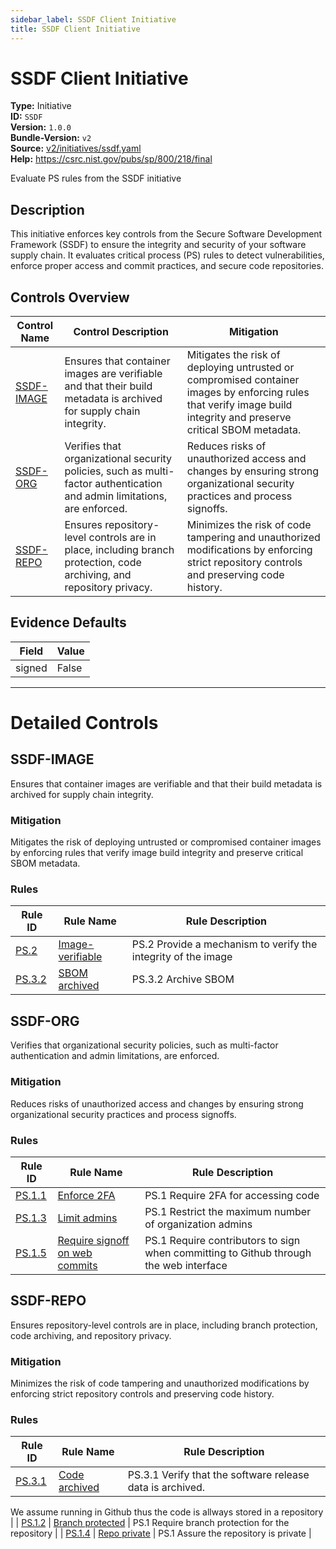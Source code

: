 ```yaml
---
sidebar_label: SSDF Client Initiative
title: SSDF Client Initiative
---  
```

# SSDF Client Initiative  
**Type:** Initiative  
**ID:** `SSDF`  
**Version:** `1.0.0`  
**Bundle-Version:** `v2`  
**Source:** [v2/initiatives/ssdf.yaml](https://github.com/scribe-public/sample-policies/blob/main/v2/initiatives/ssdf.yaml)  
**Help:** https://csrc.nist.gov/pubs/sp/800/218/final  

Evaluate PS rules from the SSDF initiative

## **Description**

This initiative enforces key controls from the Secure Software Development Framework (SSDF) to ensure  the integrity and security of your software supply chain. It evaluates critical process (PS) rules  to detect vulnerabilities, enforce proper access and commit practices, and secure code repositories.

## Controls Overview

| Control Name | Control Description | Mitigation |
|--------------|---------------------|------------|
| [SSDF-IMAGE](#ssdf-image) | Ensures that container images are verifiable and that their build metadata is archived for supply chain integrity. | Mitigates the risk of deploying untrusted or compromised container images by enforcing rules  that verify image build integrity and preserve critical SBOM metadata. |
| [SSDF-ORG](#ssdf-org) | Verifies that organizational security policies, such as multi-factor authentication and admin limitations, are enforced. | Reduces risks of unauthorized access and changes by ensuring strong organizational security practices  and process signoffs. |
| [SSDF-REPO](#ssdf-repo) | Ensures repository-level controls are in place, including branch protection, code archiving, and repository privacy. | Minimizes the risk of code tampering and unauthorized modifications by enforcing strict repository controls  and preserving code history. |

## Evidence Defaults

| Field | Value |
|-------|-------|
| signed | False |

---

# Detailed Controls

## SSDF-IMAGE

Ensures that container images are verifiable and that their build metadata is archived for supply chain integrity.


### Mitigation  
Mitigates the risk of deploying untrusted or compromised container images by enforcing rules  that verify image build integrity and preserve critical SBOM metadata.

### Rules

| Rule ID | Rule Name | Rule Description |
|---------|-----------|------------------|
| [PS.2](https://deploy-preview-299--scribe-security.netlify.app/docs/configuration/initiatives/rules/ssdf/ps-2-image-verifiable) | [Image-verifiable](rules/ssdf/ps-2-image-verifiable.md) | PS.2 Provide a mechanism to verify the integrity of the image |
| [PS.3.2](https://deploy-preview-299--scribe-security.netlify.app/docs/configuration/initiatives/rules/ssdf/ps-3.2-archived-sbo) | [SBOM archived](rules/ssdf/ps-3.2-archived-sbom.md) | PS.3.2 Archive SBOM |

## SSDF-ORG

Verifies that organizational security policies, such as multi-factor authentication and admin limitations, are enforced.


### Mitigation  
Reduces risks of unauthorized access and changes by ensuring strong organizational security practices  and process signoffs.

### Rules

| Rule ID | Rule Name | Rule Description |
|---------|-----------|------------------|
| [PS.1.1](https://deploy-preview-299--scribe-security.netlify.app/docs/configuration/initiatives/rules/ssdf/ps-1-2fa) | [Enforce 2FA](rules/ssdf/ps-1-2fa.md) | PS.1 Require 2FA for accessing code |
| [PS.1.3](https://deploy-preview-299--scribe-security.netlify.app/docs/configuration/initiatives/rules/ssdf/ps-1-limit-admins) | [Limit admins](rules/ssdf/ps-1-limit-admins.md) | PS.1 Restrict the maximum number of organization admins |
| [PS.1.5](https://deploy-preview-299--scribe-security.netlify.app/docs/configuration/initiatives/rules/ssdf/ps-1-web-commit-signoff) | [Require signoff on web commits](rules/ssdf/ps-1-web-commit-signoff.md) | PS.1 Require contributors to sign when committing to Github through the web interface |

## SSDF-REPO

Ensures repository-level controls are in place, including branch protection, code archiving, and repository privacy.


### Mitigation  
Minimizes the risk of code tampering and unauthorized modifications by enforcing strict repository controls  and preserving code history.

### Rules

| Rule ID | Rule Name | Rule Description |
|---------|-----------|------------------|
| [PS.3.1](https://deploy-preview-299--scribe-security.netlify.app/docs/configuration/initiatives/rules/ssdf/ps-3.1-code-archive) | [Code archived](rules/ssdf/ps-3.1-code-archived.md) | PS.3.1 Verify that the software release data is archived.
We assume running in Github thus the code is allways stored in a repository
 |
| [PS.1.2](https://deploy-preview-299--scribe-security.netlify.app/docs/configuration/initiatives/rules/ssdf/ps-1-branch-protection) | [Branch protected](rules/ssdf/ps-1-branch-protection.md) | PS.1 Require branch protection for the repository |
| [PS.1.4](https://deploy-preview-299--scribe-security.netlify.app/docs/configuration/initiatives/rules/ssdf/ps-1-repo-private) | [Repo private](rules/ssdf/ps-1-repo-private.md) | PS.1 Assure the repository is private |
